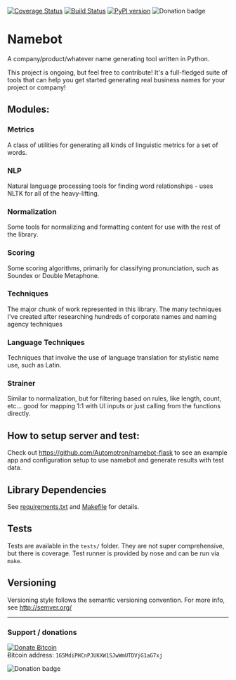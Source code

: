 [![Coverage Status](https://coveralls.io/repos/christabor/namebot/badge.svg?branch=master&service=github)](https://coveralls.io/github/christabor/namebot?branch=master)
[![Build Status](https://travis-ci.org/christabor/namebot.svg?branch=master)](https://travis-ci.org/Automotron/namebot)
[![PyPI version](https://badge.fury.io/py/namebot.svg)](http://badge.fury.io/py/namebot)
![Donation badge](https://img.shields.io/gratipay/christabor.svg)

# Namebot
A company/product/whatever name generating tool written in Python.

This project is ongoing, but feel free to contribute! It's a full-fledged suite of tools that can help you get started generating real business names for your project or company!

## Modules:

### Metrics
A class of utilities for generating all kinds of linguistic metrics for a set of words.

### NLP
Natural language processing tools for finding word relationships - uses NLTK for all of the heavy-lifting.

### Normalization
Some tools for normalizing and formatting content for use with the rest of the library.

### Scoring
Some scoring algorithms, primarily for classifying pronunciation, such as Soundex or Double Metaphone.

### Techniques
The major chunk of work represented in this library. The many techniques I've created after researching hundreds of corporate names and naming agency techniques

### Language Techniques
Techniques that involve the use of language translation for stylistic name use, such as Latin.

### Strainer
Similar to normalization, but for filtering based on rules, like length, count, etc... good for mapping 1:1 with UI inputs or just calling from the functions directly.

## How to setup server and test:

Check out https://github.com/Automotron/namebot-flask to see an example app
and configuration setup to use namebot and generate results with test data.

## Library Dependencies
See [requirements.txt](requirements.txt) and [Makefile](Makefile) for details.

## Tests

Tests are available in the `tests/` folder. They are not super comprehensive, but there is coverage. Test runner is provided by nose and can be run via `make`.

## Versioning

Versioning style follows the semantic versioning convention. For more info, see http://semver.org/

----

### Support / donations
<div class="donate-button">
    <a class="donate-button-link" href="#">
        <img src="http://ef3ae845b6eed6ec4024-8a0a46e5f1a5cc9854958bc3503f0f88.r40.cf1.rackcdn.com/donate_64.png" alt="Donate Ƀitcoin" />
    </a>
    <div class="bitcoin-address">Ƀitcoin address: <code>1G5MdiPHCnPJUKXW1SJwWmUTDVjG1aG7xj</code></div>
</div>

![Donation badge](https://img.shields.io/gratipay/christabor.svg)
